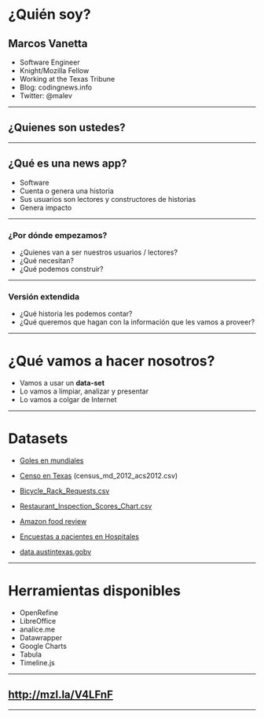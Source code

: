 
# ¿Quién soy?

## Marcos Vanetta

* Software Engineer
* Knight/Mozilla Fellow
* Working at the Texas Tribune
* Blog: codingnews.info
* Twitter: @malev

---

## ¿Quienes son ustedes?

---

## ¿Qué es una news app?

* Software
* Cuenta o genera una historia
* Sus usuarios son lectores y constructores de historias
* Genera impacto

---

### ¿Por dónde empezamos?

* ¿Quienes van a ser nuestros usuarios / lectores?
* ¿Qué necesitan?
* ¿Qué podemos construir?

---

### Versión extendida

* ¿Qué historia les podemos contar?
* ¿Qué queremos que hagan con la información que les vamos a proveer?

---

# ¿Qué vamos a hacer nosotros?

* Vamos a usar un **data-set**
* Lo vamos a limpiar, analizar y presentar
* Lo vamos a colgar de Internet

---

# Datasets

* [Goles en mundiales](http://codingnews.info/datasets/goles.csv)
* [Censo en Texas](http://txsdc.utsa.edu/Data/Decennial/2010/Index.aspx) (census_md_2012_acs2012.csv)
* [Bicycle_Rack_Requests.csv](http://codingnews.info/datasets/Bicycle_Rack_Requests.csv)
* [Restaurant_Inspection_Scores_Chart.csv](http://codingnews.info/datasets/Restaurant_Inspection_Scores_Chart.csv)
* [Amazon food review](https://snap.stanford.edu/data/web-FineFoods.html)
* [Encuestas a pacientes en Hospitales](http://codingnews.info/datasets/HCAHPS%20Measures.csv)

* [data.austintexas.gobv](https://data.austintexas.gov)

---

# Herramientas disponibles

* OpenRefine
* LibreOffice
* analice.me
* Datawrapper
* Google Charts
* Tabula
* Timeline.js

---

## http://mzl.la/V4LFnF

---
